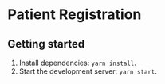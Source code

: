 # Patient Registration

## Getting started

1. Install dependencies: `yarn install`.
2. Start the development server: `yarn start`.
